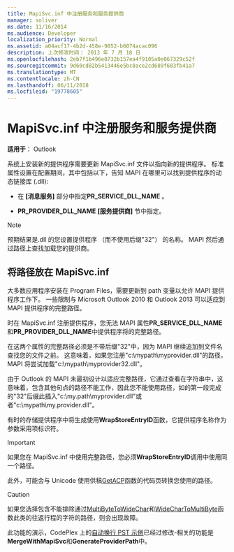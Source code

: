 ```yaml
---
title: MapiSvc.inf 中注册服务和服务提供商
manager: soliver
ms.date: 11/16/2014
ms.audience: Developer
localization_priority: Normal
ms.assetid: a04acf17-4b2d-458e-9852-b6074acac096
description: 上次修改时间： 2013 年 7 月 18 日
ms.openlocfilehash: 2eb7f1b496e0732b157ea4f9105a0e067329c52f
ms.sourcegitcommit: 9d60cd82b5413446e5bc8ace2cd689f683fb41a7
ms.translationtype: MT
ms.contentlocale: zh-CN
ms.lasthandoff: 06/11/2018
ms.locfileid: "19778605"
---
```

# <a name="registering-services-and-service-providers-in-mapisvcinf"></a>MapiSvc.inf 中注册服务和服务提供商

 
  
**适用于**： Outlook 
  
系统上安装新的提供程序需要更新 MapiSvc.inf 文件以指向新的提供程序。 标准属性设置在配置期间，其中包括以下，告知 MAPI 在哪里可以找到提供程序的动态链接库 (.dll):
  
- 在 **[消息服务]** 部分中指定**PR_SERVICE_DLL_NAME** 。 
    
- **PR_PROVIDER_DLL_NAME** **[服务提供商]** 节中指定。 
    
> [!NOTE]
> 预期结果是.dll 的您设置提供程序 （而不使用后缀"32"） 的名称。 MAPI 然后通过路径上查找加载您的提供商。 
  
## <a name="putting-a-path-in-mapisvcinf"></a>将路径放在 MapiSvc.inf

大多数应用程序安装在 Program Files，需要更新到 path 变量以允许 MAPI 提供程序工作下。 一些限制与 Microsoft Outlook 2010 和 Outlook 2013 可以适应到 MAPI 提供程序的完整路径。
  
时在 MapiSvc.inf 注册提供程序，您无法 MAPI 属性**PR_SERVICE_DLL_NAME**和**PR_PROVIDER_DLL_NAME**中提供程序将的完整路径。
  
在这两个属性的完整路径必须是不带后缀"32"中，因为 MAPI 继续追加到文件名查找您的文件之前。 这意味着，如果您注册"c:\mypath\myprovider.dll"的路径，MAPI 将尝试加载"c:\mypath\myprovider32.dll"。
  
由于 Outlook 的 MAPI 未最初设计以适应完整路径，它通过查看在字符串中，这意味着，包含其他句点的路径不能工作，因此您不能使用路径，如的第一段完成的"32"后缀此插入"c:\my.path\myprovider.dll"或者"c:\mypath\my.provider.dll"。
  
有时的存储提供程序中将生成使用**WrapStoreEntryID**函数，它提供程序名称作为参数采用项标识符。 
  
> [!IMPORTANT]
> 如果您在 MapiSvc.inf 中使用完整路径，您必须**WrapStoreEntryID**调用中使用同一个路径。 
  
此外，可能会与 Unicode 使用供稿[GetACP](http://msdn.microsoft.com/en-us/library/windows/desktop/dd318070%28v=vs.85%29.aspx/)函数的代码页转换您使用的路径。 
  
> [!CAUTION]
> 如果您选择包含不能排除通过[MultiByteToWideChar](http://msdn.microsoft.com/en-us/library/windows/desktop/dd319072%28v=vs.85%29.aspx/)和[WideCharToMultiByte](http://msdn.microsoft.com/en-us/library/windows/desktop/dd374130%28v=vs.85%29.aspx/)函数此类的往返行程的字符的路径，则会出现故障。 
  
此功能的演示，CodePlex 上的[自动换行 PST 示例](http://ol2010mapisamples.codeplex.com/)已经过修改-相关的功能是**MergeWithMapiSvc**和**GenerateProviderPath**中。
  

